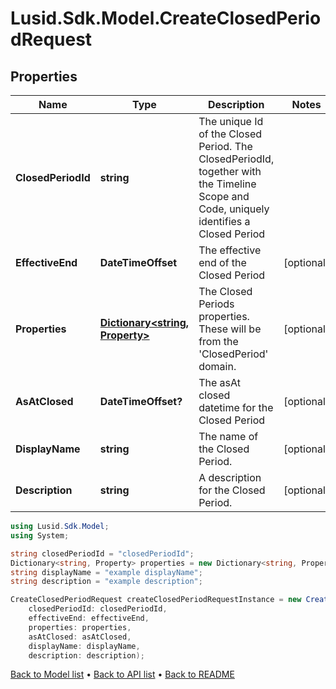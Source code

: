# Lusid.Sdk.Model.CreateClosedPeriodRequest

## Properties

Name | Type | Description | Notes
------------ | ------------- | ------------- | -------------
**ClosedPeriodId** | **string** | The unique Id of the Closed Period. The ClosedPeriodId, together with the Timeline Scope and Code, uniquely identifies a Closed Period | 
**EffectiveEnd** | **DateTimeOffset** | The effective end of the Closed Period | [optional] 
**Properties** | [**Dictionary&lt;string, Property&gt;**](Property.md) | The Closed Periods properties. These will be from the &#39;ClosedPeriod&#39; domain. | [optional] 
**AsAtClosed** | **DateTimeOffset?** | The asAt closed datetime for the Closed Period | [optional] 
**DisplayName** | **string** | The name of the Closed Period. | [optional] 
**Description** | **string** | A description for the Closed Period. | [optional] 

```csharp
using Lusid.Sdk.Model;
using System;

string closedPeriodId = "closedPeriodId";
Dictionary<string, Property> properties = new Dictionary<string, Property>();
string displayName = "example displayName";
string description = "example description";

CreateClosedPeriodRequest createClosedPeriodRequestInstance = new CreateClosedPeriodRequest(
    closedPeriodId: closedPeriodId,
    effectiveEnd: effectiveEnd,
    properties: properties,
    asAtClosed: asAtClosed,
    displayName: displayName,
    description: description);
```

[Back to Model list](../README.md#documentation-for-models) &#8226; [Back to API list](../README.md#documentation-for-api-endpoints) &#8226; [Back to README](../README.md)

